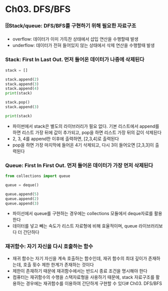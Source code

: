 # Ch03. DFS/BFS

### 🗄️Stack/queue: DFS/BFS를 구현하기 위해 필요한 자료구조

- overflow: 데이터가 이미 가득찬 상태에서 삽입 연산을 수행할때 발생
- underflow: 데이터가 전혀 들어있지 않는 상태에서 삭제 연산을 수행할때 발생

### Stack: First In Last Out. 먼저 들어온 데이터가 나중에 삭제된다

```python
stack = []

stack.append(2)
stack.append(3)
stack.append(4)
print(stack)

stack.pop()
stack.append(3)

print(stack)
```

- 파이썬에서 stack은 별도의 라이브러리가 필요 없다. 기본 리스트에서 append를 하면 리스트 가장 뒤에 값이 추가되고, pop을 하면 리스트 가장 뒤의 값이 삭제된다
- 2, 3, 4를 append한 이후에 출력하면, [2,3,4]로 출력된다
- pop을 하면 가장 마지막에 들어온 4기 삭제되고, 다시 3이 들어오면 [2,3,3]이 출력된다

### Queue: First In First Out. 먼저 들어온 데이터가 가장 먼저 삭제된다

```python
from collections import queue

queue = deque()

queue.append(5)
queue.append(2)
queue.append(3)
```

- 파이선에서 queue를 구현하는 경우에는 collections 모듈에서 deque자료를 활용한다
- 데이터를 넣고 빼는 속도가 리스트 자료형에 비해 효율적이며, queue 라이브러리보다 더 간단하다

### 재귀함수: 자기 자신을 다시 호출하는 함수

- 재귀 함수는 자기 자신을 계속 호출하는 함수인데, 재귀 함수의 최대 깊이가 존재하는데, 호출 횟수 제한 한계가 존재하는 것이다
- 제한이 존재하기 때문에 재귀함수에서는 반드시 종료 조건을 명시해야 한다
- 컴퓨터는 재귀함수의 수행을 스택자료형을 사용하기 때문에, stack 자료구조를 활용하는 경우에는 재귀함수를 이용하여 간단하게 구현할 수 있다# Ch03. DFS/BFS
